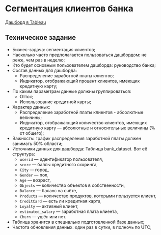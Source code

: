 # Сегментация клиентов банка

[Дашборд в Tableau](https://public.tableau.com/views/_16774868777830/sheet4?:language=en-US&:display_count=n&:origin=viz_share_link)

## Техническое задание

- Бизнес-задача: сегментация клиентов;
- Насколько часто предполагается пользоваться дашбордом: не реже, чем раз в неделю;
- Кто будет основным пользователем дашборда: руководство банка;
- Состав данных для дашборда:
     - Распределение заработной платы клиентов;
     - Индикатор, отображающий процент клиентов, имеющих кредитную карту;
- По каким параметрам данные должны группироваться:
     - Отток;
     - Использование кредитной карты;
- Характер данных:
     - Распределение заработной платы клиентов - абсолютные величины;
     - Индикатор, отображающий количество клиентов, имеющих кредитную карту — абсолютные и относительные величины (% от общего);
- Важность: график распределения заработной платы должен занимать 50% области;
- Источники данных для дашборда: Таблица bank_dataset. Вот её структура:
    - `userid` — идентификатор пользователя,
    - `score` — баллы кредитного скоринга,
    - `City` — город,
    - `Gender` — пол,
    - `Age` — возраст,
    - `Objects` — количество объектов в собственности,
    - `Balance` — баланс на счёте,
    - `Products` — количество продуктов, которыми пользуется клиент,
    - `CreditCard` — есть ли кредитная карта,
    - `Loyalty` — активный клиент,
    - `estimated_salary` — заработная плата клиента,
    - `Churn` — ушёл или нет.
- Таблица хранится в специально подготовленной базе данных;
- Частота обновления данных: один раз в сутки, в полночь по UTC;
